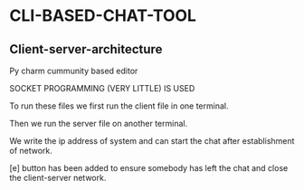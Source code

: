 # CLI-BASED-CHAT-TOOL

Client-server-architecture
--------------------------
Py charm cummunity based editor 


SOCKET PROGRAMMING (VERY LITTLE) IS USED 


To run these files we first run the client file in one terminal.



Then we run the server file on another terminal.



We write the ip address of system and can start the chat after establishment of network.



[e] button has been added to ensure somebody has left the chat and close the client-server network.
